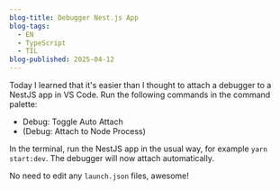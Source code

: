 ```yaml
---
blog-title: Debugger Nest.js App
blog-tags:
  - EN
  - TypeScript
  - TIL
blog-published: 2025-04-12
---
```

Today I learned that it's easier than I thought to attach a debugger to a NestJS app in VS Code. Run the following commands in the command palette:

- Debug: Toggle Auto Attach
- (Debug: Attach to Node Process)

In the terminal, run the NestJS app in the usual way, for example `yarn start:dev`. The debugger will now attach automatically.

No need to edit any `launch.json` files, awesome!